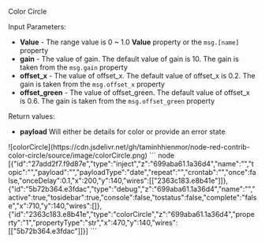 <p>Color Circle</p>
<p>Input Parameters:
    <ul>
        <li><b>Value</b> - The range value is 0 ~ 1.0 <b>Value</b> property or the <code>msg.[name]</code> property</li>
        <li><b>gain</b> - The value of gain. The default value of gain is 10. The gain is taken from the <code>msg.gain</code> property</li>
        <li><b>offset_x</b> - The value of offset_x. The default value of offset_x is 0.2. The gain is taken from the <code>msg.offset_x</code> property</li>
        <li><b>offset_green</b> - The value of offset_green. The default value of offset_x is 0.6. The gain is taken from the <code>msg.offset_green</code> property</li>
    </ul>
</p>
<p>Return values:
    <ul>
        <li><b>payload</b> Will either be details for color or provide an error state</li>
    </ul>
</p>
![colorCircle](https://cdn.jsdelivr.net/gh/taminhhienmor/node-red-contrib-color-circle/source/image/colorCircle.png)
``` node
[{"id":"27add2f7.f9d87e","type":"inject","z":"699aba61.1a36d4","name":"","topic":"","payload":"","payloadType":"date","repeat":"","crontab":"","once":false,"onceDelay":0.1,"x":200,"y":140,"wires":[["2363c183.e8b41e"]]},{"id":"5b72b364.e3fdac","type":"debug","z":"699aba61.1a36d4","name":"","active":true,"tosidebar":true,"console":false,"tostatus":false,"complete":"false","x":710,"y":140,"wires":[]},{"id":"2363c183.e8b41e","type":"colorCircle","z":"699aba61.1a36d4","property":"1","propertyType":"str","x":470,"y":140,"wires":[["5b72b364.e3fdac"]]}]
```